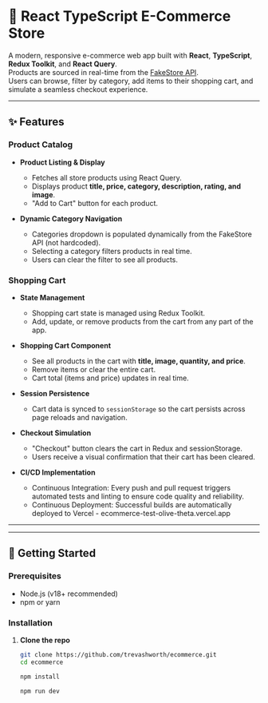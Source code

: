 # 🛒 React TypeScript E-Commerce Store

A modern, responsive e-commerce web app built with **React**, **TypeScript**, **Redux Toolkit**, and **React Query**.  
Products are sourced in real-time from the [FakeStore API](https://fakestoreapi.com/).  
Users can browse, filter by category, add items to their shopping cart, and simulate a seamless checkout experience.

---

## ✨ Features

### Product Catalog

- **Product Listing & Display**
  - Fetches all store products using React Query.
  - Displays product **title, price, category, description, rating, and image**.
  - "Add to Cart" button for each product.

- **Dynamic Category Navigation**
  - Categories dropdown is populated dynamically from the FakeStore API (not hardcoded).
  - Selecting a category filters products in real time.
  - Users can clear the filter to see all products.

### Shopping Cart

- **State Management**
  - Shopping cart state is managed using Redux Toolkit.
  - Add, update, or remove products from the cart from any part of the app.

- **Shopping Cart Component**
  - See all products in the cart with **title, image, quantity, and price**.
  - Remove items or clear the entire cart.
  - Cart total (items and price) updates in real time.

- **Session Persistence**
  - Cart data is synced to `sessionStorage` so the cart persists across page reloads and navigation.

- **Checkout Simulation**
  - "Checkout" button clears the cart in Redux and sessionStorage.
  - Users receive a visual confirmation that their cart has been cleared.

- **CI/CD Implementation**
  - Continuous Integration:  Every push and pull request triggers automated tests and linting to ensure code quality and reliability.
  - Continuous Deployment: Successful builds are automatically deployed to Vercel - ecommerce-test-olive-theta.vercel.app


---

---

## 🚀 Getting Started

### Prerequisites

- Node.js (v18+ recommended)
- npm or yarn

### Installation

1. **Clone the repo**
   ```bash
   git clone https://github.com/trevashworth/ecommerce.git
   cd ecommerce

   npm install

   npm run dev

